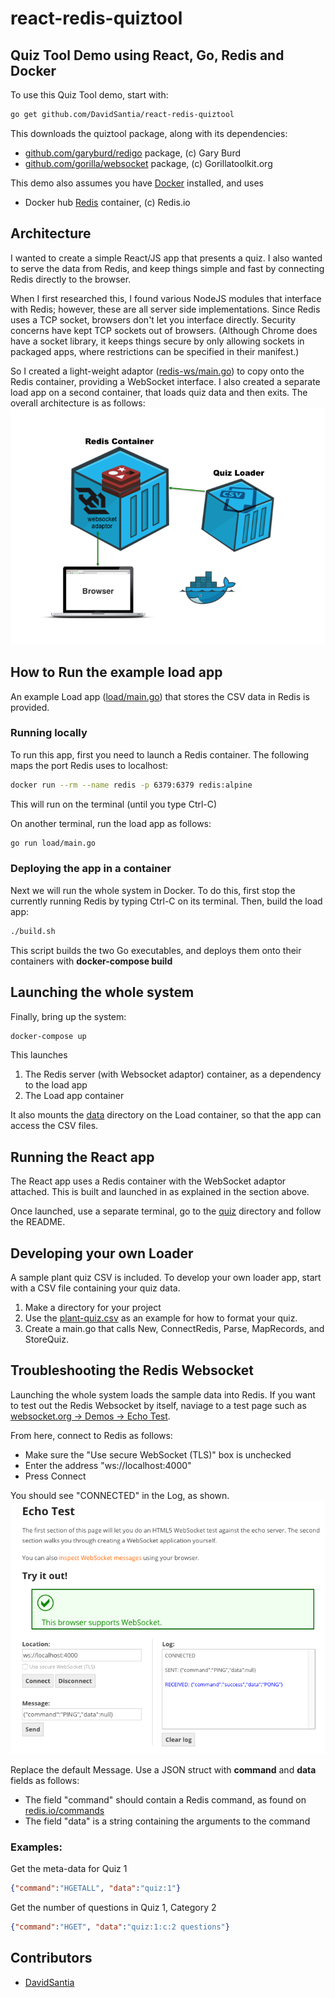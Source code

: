# react-redis-quiztool
## Quiz Tool Demo using React, Go, Redis and Docker

To use this Quiz Tool demo, start with:
```sh
go get github.com/DavidSantia/react-redis-quiztool
```
This downloads the quiztool package, along with its dependencies:

* [github.com/garyburd/redigo](https://github.com/garyburd/redigo) package, (c) Gary Burd
* [github.com/gorilla/websocket](https://github.com/gorilla/websocket) package, (c) Gorillatoolkit.org

This demo also assumes you have [Docker](https://www.docker.com/) installed, and uses

* Docker hub [Redis](https://hub.docker.com/_/redis) container, (c) Redis.io

## Architecture

I wanted to create a simple React/JS app that presents a quiz.  I also wanted to serve the data from Redis, and keep things simple and fast by connecting Redis directly to the browser.

When I first researched this, I found various NodeJS modules that interface with Redis; however, these are all server side implementations. Since Redis uses a TCP socket, browsers don't let you interface directly. Security concerns have kept TCP sockets out of browsers. (Although Chrome does have a socket library, it keeps things secure by only allowing sockets in packaged apps, where restrictions can be specified in their manifest.)

So I created a light-weight adaptor ([redis-ws/main.go](https://github.com/DavidSantia/react-redis-quiztool/blob/master/redis-ws/main.go)) to copy onto the Redis container, providing a WebSocket interface. I also created a separate load app on a second container, that loads quiz data and then exits.  The overall architecture is as follows:
![Figure 1: Architecture](https://raw.githubusercontent.com/DavidSantia/react-redis-quiztool/master/README-Architecture.png)

## How to Run the example load app
An example Load app ([load/main.go](https://github.com/DavidSantia/react-redis-quiztool/blob/master/load/main.go)) that stores the CSV data in Redis is provided.

### Running locally
To run this app, first you need to launch a Redis container.  The following maps the port Redis uses to localhost:
```sh
docker run --rm --name redis -p 6379:6379 redis:alpine
```
This will run on the terminal (until you type Ctrl-C)

On another terminal, run the load app as follows:
```sh
go run load/main.go
```

### Deploying the app in a container
Next we will run the whole system in Docker. To do this, first stop the currently running Redis by typing Ctrl-C on its terminal.  Then, build the load app:
```sh
./build.sh
```
This script builds the two Go executables, and deploys them onto their containers with **docker-compose build**

## Launching the whole system

Finally, bring up the system:
```sh
docker-compose up
```
This launches

1. The Redis server (with Websocket adaptor) container, as a dependency to the load app
2. The Load app container

It also mounts the [data](https://github.com/DavidSantia/react-redis-quiztool/blob/master/data) directory on the Load container, so that the app can access the CSV files.

## Running the React app

The React app uses a Redis container with the WebSocket adaptor attached.  This is built and launched in as explained in the section above.

Once launched, use a separate terminal, go to the [quiz](https://github.com/DavidSantia/react-redis-quiztool/blob/master/quiz) directory and follow the README.

## Developing your own Loader
A sample plant quiz CSV is included.  To develop your own loader app, start with a CSV file containing your quiz data.

1. Make a directory for your project
2. Use the [plant-quiz.csv](https://raw.githubusercontent.com/DavidSantia/react-redis-quiztool/master/plant-quiz.csv) as an example for how to format your quiz.
3. Create a main.go that calls New, ConnectRedis, Parse, MapRecords, and StoreQuiz.

## Troubleshooting the Redis Websocket

Launching the whole system loads the sample data into Redis. If you want to test out the Redis Websocket by itself, naviage to a test page such as [websocket.org -> Demos -> Echo Test](http://websocket.org/echo.html).

From here, connect to Redis as follows:

* Make sure the "Use secure WebSocket (TLS)" box is unchecked
* Enter the address "ws://localhost:4000"
* Press Connect

You should see "CONNECTED" in the Log, as shown.
![Figure 2: Debugging Websocket](https://raw.githubusercontent.com/DavidSantia/react-redis-quiztool/master/README-DebugWS.png)

Replace the default Message. Use a JSON struct with **command** and **data** fields as follows:

* The field "command" should contain a Redis command, as found on [redis.io/commands](https://redis.io/commands)
* The field "data" is a string containing the arguments to the command

### Examples:

Get the meta-data for Quiz 1
```json
{"command":"HGETALL", "data":"quiz:1"}
```

Get the number of questions in Quiz 1, Category 2
```json
{"command":"HGET", "data":"quiz:1:c:2 questions"}
```

## Contributors

* [DavidSantia](https://github.com/DavidSantia)
